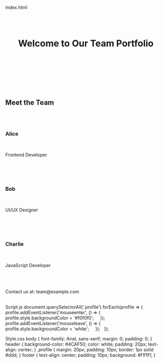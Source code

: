 Index.html
<!DOCTYPE html>
<html>
<head>
  <title>Team Portfolio</title>
  <link rel="stylesheet" href="style.css"
</head>
<body>
  <header>
    <h1>Welcome to Our Team Portfolio</h1>
  </header>
  <section id="team">
    <h2>Meet the Team</h2>
    <div class="profile">
      <h3>Alice</h3>
      <p>Frontend Developer</p>
    </div>
    <div class="profile">
      <h3>Bob</h3>
      <p>UI/UX Designer</p>
    </div>
    <div class="profile">
      <h3>Charlie</h3>
      <p>JavaScript Developer</p>
    </div>
  </section>
  <footer>Contact us at: team@example.com</footer>
  <script src="script.js"> </script>
</body>
</html>

Script.js
document.querySelectorAll('.profile').forEach(profile => {
    profile.addEventListener('mouseenter', () => {
      profile.style.backgroundColor = '#f0f0f0';
    });
    profile.addEventListener('mouseleave', () => {
      profile.style.backgroundColor = 'white';
    });
  });

Style.css
body { font-family: Arial, sans-serif; margin: 0; padding: 0; }
header { background-color: #4CAF50; color: white; padding: 20px; text-align: center; }
.profile { margin: 20px; padding: 10px; border: 1px solid #ddd; }
footer { text-align: center; padding: 10px; background: #f1f1f1; }
